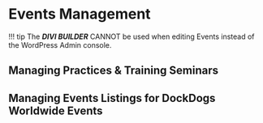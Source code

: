 # Events Management

!!! tip
    The **_DIVI BUILDER_** CANNOT be used when editing Events instead of the WordPress Admin console. 


## Managing Practices & Training Seminars




## Managing Events Listings for DockDogs Worldwide Events

